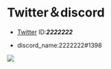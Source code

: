 # Twitter＆discord
- [Twitter](https://mobile.twitter.com/___2222222___)
 ID:___2222222___

- discord_name:2222222#1398
<a href="https://github.com/anuraghazra/github-readme-stats">
  <img align="left" src="https://github-readme-stats.vercel.app/api?username=dai-12345678&count_private=true&show_icons=true" />
</a>
